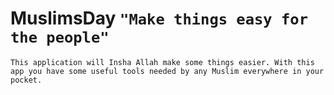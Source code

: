 # MuslimsDay ```"Make things easy for the people"```

```This application will Insha Allah make some things easier. With this app you have some useful tools needed by any Muslim everywhere in your pocket.```

